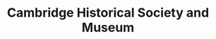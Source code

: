 ---
layout: repo
title: "Cambridge Historical Society and Museum"
id: 19556
permalink: repos/19556/
---